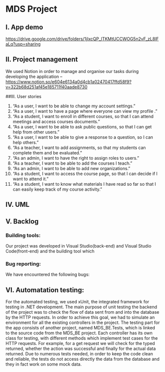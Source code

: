 # MDS Project

## I. App demo
https://drive.google.com/drive/folders/1jIxcQP_lTKMtUCCWOG5n2vF_zL8lFaLq?usp=sharing

## II. Project management
We  used Notion in order to manage and organise our tasks during developing the application –https://www.notion.so/e604e6134a0d4cb1a02470417ffd58f9?v=322b68d251af45e185711f40aade8730

##III. User stories
 1. “As a user, I want to be able to change my account settings.”
 2. “As a user, I want to have a page where everyone can view my profile .”
 3. “As a student, I want to enroll in different courses, so that I can attend meetings and access courses documents.”
 4. “As a user, I want to be able to ask public questions, so that I can get help from other users.”
 5. “As a user, I want to be able to give a response to a question, so I can help others.”
 6. “As a teacher, I want to add assignments, so that my students can complete them and be evaluated.”
 7. “As an admin, I want to have the right to assign roles to users.”
 8. “As a teacher, I want to be able to add the courses I teach.”
 9. “As an admin, I want to be able to add new organizations.”
10. “As a student, I want to access the course page, so that I can decide if I want to attend it.”
11. “As a student, I want to know what materials I have read so far so that I can easily keep track of my course activity.”

## IV. UML

## V. Backlog

### Building tools:
  Our project was developed in Visual Studio(back-end) and Visual Studio Code(front-end) and the building tool which
### Bug reporting:
  We have encountered the following bugs:

## VI. Automatation testing:
  For the automated testing, we used xUnit, the integrated framework for testing in .NET development. The main purpose of unit testing the backend of the project was to check the flow of data sent from and into the database by the HTTP requests.
  In order to achieve this goal, we had to simulate an environment for all the existing controllers in the project. The testing part for the app consists of another project, named MDS_BE.Tests, which is linked to the source code from the MDS_BE project. Each controller has its own class for testing, with different methods which implement test cases for the HTTP requests. For example, for a get request we will check for the typed returned, whether the action was successful and finally for the actual data returned. Due to numerous tests needed, in order to keep the code clean and reliable, the tests do not access directly the data from the database and they in fact work on some mock data.

